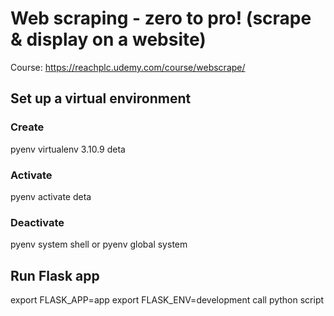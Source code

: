 # Web scraping - zero to pro! (scrape & display on a website)

Course: https://reachplc.udemy.com/course/webscrape/


## Set up a virtual environment 
### Create
pyenv virtualenv 3.10.9 deta
### Activate
pyenv activate deta
### Deactivate
pyenv system shell
or 
pyenv global system

## Run Flask app
export FLASK_APP=app 
export FLASK_ENV=development 
call python script 